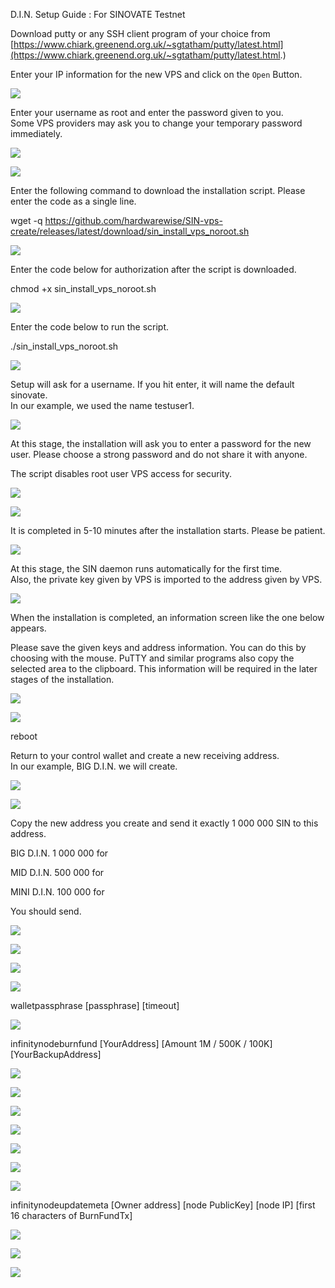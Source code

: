 D.I.N. Setup Guide : For SINOVATE Testnet
 

Download putty or any SSH client program of your choice from [https://www.chiark.greenend.org.uk/~sgtatham/putty/latest.html](https://www.chiark.greenend.org.uk/~sgtatham/putty/latest.html.)
 

Enter your IP information for the new VPS and click on the `` Open `` Button.
 

![](https://lh3.googleusercontent.com/5WjpANvCBAj-1CyHIli5_6cyQENg5Vtmh0Ew2leldNLkaMMeCQMiTd3BxB19P0d4e9WH9iHP0Mdcqd4buijIryeJIEt43oilYzHzuQEk_is0f-35xp9d1sgQg3UzqYUwfI0o0aNg)
 

Enter your username as root and enter the password given to you.  
Some VPS providers may ask you to change your temporary password immediately.

![](https://lh3.googleusercontent.com/Wo5EnBgUk-yQWXrj0llxlAHFYTimvpWKmWJMWKQ9xW-AuLLh5oItvj30oncXcdWIawL1UwAr--8R2B6Qx9nOeyjwS0KrEIYSUlNz020JDj8JPEvJ2PrLB4QN0yjO7aMinBHraTPj)

![](https://lh6.googleusercontent.com/vVsgYDUDGAGCJg6lhebnclMGhml9aOlc0kVAD03aF9VZZQjJd3xySiCyN7VnY0G46gS0NP1DL5B3K06SM6XaBhrQ-LGvCsI05OpxlPqtQQJz39IUr8a99JE1tiVlEna8e4I8ltRO)


Enter the following command to download the installation script. Please enter the code as a single line.

wget -q https://github.com/hardwarewise/SIN-vps-create/releases/latest/download/sin_install_vps_noroot.sh

![](https://lh3.googleusercontent.com/1xLqLyFK0E3pAVKq15MroyfIzW1I82DvHsRt1HhpfcrdLG3I5o-RcAx8P_GUYKn4ufF_LvfBupEmKK_Z6y5SYzwS4uROmm4unK_3924tbPlRVPJUOkXR2Xj3FoVoslBzhWDX4kvH)

Enter the code below for authorization after the script is downloaded.

chmod +x  sin_install_vps_noroot.sh


![](https://lh5.googleusercontent.com/_edPajr_rnlM2XCeML_SysvhEDFyA84gYlq2Dd3wuMHsBggQ9GBMujKH5ioN8hPwvSEcukSYjnwsR7H599n3g1EW3gOXzqHTq4if1_dChUfDRDtwR6UfWZrfBIPrthOzFfPtvAJB)


Enter the code below to run the script.

./sin_install_vps_noroot.sh


![](https://lh6.googleusercontent.com/nn0tgrojGm5d2bMbUEmXxdgXUn5mtqrFY8GcVpLeWrawn4fm4dIg1gWxJ3dnGs2FCwWIlWrfigjJ0-nOa7vTlQCORWkhaTXKRNWjEsmwjpmFewxOBsc9Z0kTX8HlRbJQeYMT8aL_)

Setup will ask for a username. If you hit enter, it will name the default sinovate.  
In our example, we used the name testuser1.

![](https://lh5.googleusercontent.com/7exjl-ISeczWhy0TjKqV4nxO-ee56cBW3u_ku_cpgs4_enOGLhGX9UuvuxYHra--LUnl_ORnB3ZT3gxaQodvJlYZU_oxlEeeT2p-5JHgFAZWgr3D6Tj-ahn_iBc1dJuIAWiJywlF)
  
At this stage, the installation will ask you to enter a password for the new user. Please choose a strong password and do not share it with anyone.  
  
The script disables root user VPS access for security.


![](https://lh4.googleusercontent.com/PpebdEeg5CtEqqPd9zISdgYdJ3FM8as_HpWBqPynS7rzEZ1L-H7rdODuyLKvLOYmIahg9JdgVXsrVWi-NBbN0Eu3646oFsG_8M-AAwL4jFnFNVA4jhtDlI7gHANbzFxaVwrUkkLu)

![](https://lh3.googleusercontent.com/C1VaohpWclC2HEATzFJbQya8U_qE2LKgSe2kMLl1RrQVoQwZ6qC1xkQFQizjIsh8sZdcDMJ7EHrIGTYUCty5s_gexpdRNQbPFgwXBDWDYdPV53l7H0ZdIpcZ1OFSj1S3PrjO6QaH)  
  
It is completed in 5-10 minutes after the installation starts. Please be patient.



![](https://lh4.googleusercontent.com/NtQX_MWgcGqCyb-FMKBebOjsGxD7Evl5yNWqE8L-drmimYtbNenZXGLEPN0rOsMZ24ji-etMD3WY4XRjqY_1NmJYwqrJ3dUSNOs5sbaErdMw-8vS0_5uAUVPiFdJnv3PRhV4qjpg)


At this stage, the SIN daemon runs automatically for the first time.  
Also, the private key given by VPS is imported to the address given by VPS.

![](https://lh3.googleusercontent.com/1_k0OGIDlCOM42Mr5R86Tc33JjU8HV57L9uNaaDXK_RBtFK83BTvanVJJk-SYtHJClrUgoVFy0f87U7y2tXkQsF9FSAE7FU-XpBbyjUv_4fVPER7FHPFTQjeyl-eeYxTdPlSktxp)

  
When the installation is completed, an information screen like the one below appears.  
  
Please save the given keys and address information. You can do this by choosing with the mouse. PuTTY and similar programs also copy the selected area to the clipboard. This information will be required in the later stages of the installation.

![](https://lh3.googleusercontent.com/v2fPGbd3P7l14DsAyU0kQ3A_iWS8n2OifqoRL0Gyd9_SXFGIgDPRePrdMoUrRhI6F6zktQzxHc2jJJJxOo_rdQ6Y0UWjibbod_IlsrGlV98ZxwJG-Rm1jCyBmiG4wI52bjC5cius)


![](https://lh4.googleusercontent.com/RZ_N86OXKGWc2AqLaMd-mBDubqTRmZM0vvbKGRUEpI287v3lUTvx9bGRqKwcYb86kVvpdFKozMJzkD_rjoKoUGSfXAdZTlkTd6LnhCV2vZOx6ZeeGwTev2s34sPNg5nMoLMrGukT)

reboot


Return to your control wallet and create a new receiving address.  
In our example, BIG D.I.N. we will create.

![](https://lh5.googleusercontent.com/wTvnWOXEALGjjVTuFG_uEtyhwDTzgQ6qDXsRMo1WAEH2GpeuEDshtOiURMcvAMo0gTGEyEYmR272ud3PY2EU8UH3SzDV5gwlrK4ki4D78Mo86q4KINmMANq_dVphAs3GcNLGE4Hm)

![](https://lh6.googleusercontent.com/Ri5BtriwLci3B9ZKRdMAdd1cY9_jF2HIWwsBIAcAFCeii-dnnOOVfI70qnsD8Tg45dM80jaSt1qW0YKSg_-I8P3ZAR4wRCMRYg1nYZaFdUJNQc9LcHuZDay_N6fgOVnrgFjJqtSE)

Copy the new address you create and send it exactly 1 000 000 SIN to this address.  
  
BIG D.I.N. 1 000 000 for

MID D.I.N. 500 000 for

MINI D.I.N. 100 000 for

You should send.

![](https://lh4.googleusercontent.com/Z_Lw5uUKSxlo7vB0ocR6ekH7RkVF9g_fgFkVvvuHc4D3oziWDubTNayG-0PY0n6rkYzxJIR8efi-ubupKk7VvmM72pxcS_ZMpluk-LqGVA6u7GoDoGxSgqDV5Dr85vgAQY_vrx6n)

![](https://lh6.googleusercontent.com/U4b-o_P7ceYBxeDmtdNEQyCVSKvMgin_8CQ04W_jnm0c3xIHyGLLlcyiPsnTtLaLpKLpwX4xT4KqMJx6JuQlze3m_1eCkQu-odmRDt08_PrgWSoo1aDffVRQ66ebDv4eo6q5G-Q2)

![](https://lh3.googleusercontent.com/NdYOt5yF-F7XHRtJELHiuAYgx1u0IWkvKEW5ZsT8d5W-f6uItFkl3cHb7Yrfu6nUU4eVjjggp8SgHEtmtXmGmU1vlRbwr48KVlVUXMG_Z1KsRyLYtv3lxNkprBw6QkrxuNcWh9AC)


![](https://lh6.googleusercontent.com/Uyq2ciU1m6fD0AL4YgmsEsWscsjJMBr6AodJWtqA5QIwxO-N9f0dP6SJYaJz3g9yyRgoSBaOWCO4jWMv_O_NCyGAjhXvgDtXzp33e8RNOzsXMVVf7KWVomwDAXat1cHIN2QaZvH-)


walletpassphrase [passphrase] [timeout]

  

![](https://lh4.googleusercontent.com/vJ8oy-ATier0CnKzeMrTNcxxe_ni0VZSRqcxEZo81mlVhOfucMc4DYlDtxqaSc4az7E6MSvQgDAxEFRDr_BBWZYTTR0WilhBC4U49f23zvU8J2lF7i65XO604wOdKKruIrjsc7uW)


infinitynodeburnfund [YourAddress] [Amount 1M / 500K / 100K] [YourBackupAddress]

![](https://lh5.googleusercontent.com/TUcksOjmWBZUWDj8Dg_I5Vhk0to1SThS3AqPAOPh9QgDIdiIsaDGpnpcSKnA7PmWysAPfGEUnOZ88jo0rGAkE7snq9hyEDFK4i9t_6JGbAdK8kRnHuVzWSgVFx55NYPLL4RLvOFg)

![](https://lh3.googleusercontent.com/F7RsNTGrotLg1w5aFRUnXruBj1SWAvT_w57xvbuTa9hONQM2aJBEads5s1jBqDRT8BV8z8BhpuyXI6dif_-B6Oz1RWyM-ccLWxXz3axs-te4FNGvLsbiPY4Epuk6N34beuZlzWC5)


![](https://lh4.googleusercontent.com/_ldMREIm59dbGnWu9sI_WVnqeIYqjs8tCGFfwB2c7d4ZHMwT2CuYMsY_PoTkYINLUkuTbyeUmVczVFAsu50BpFSQaDWRq3QrdbsroykLD1oPVu9vEUMM7z7rxn2cx_QoezK-sSz_)

![](https://lh6.googleusercontent.com/0zoosB9X4_JrvMRSzmFEWazUa9YAmdL9cQvfS3Sk1ayfdL5FWZv6M8xQ6mPX2_97gJ4G4afWamx1xMVaaUSdrVD80mP8A746iBkDSi_x0Hdog0PGoKZzdJ0uHvVzU1ym-Jak_p2h)


![](https://lh3.googleusercontent.com/qg8XJ6O4_2oA-SwXFMGNwVyWv3TfuQqphPh_MMlHyoCztpnDCM0TZucVLW3qHXxxBYDvpJehiPvN8gSkUG98KhUFUc8HEGu64I49IMoB5UKzTXzDgXpTYpCdZUqwFVxqwxID_gN-)

![](https://lh4.googleusercontent.com/D-pzXkmy9J8o-Ib4RRz9P-E56K9f_nkud-tGx_D6OUsxgYSr8Oi5KQ-sGdZq61ittQuE80v7_UJdWb49nnTc1TFILuf6ugBxmkfD76oasnh_Nfgg0Ha90psY2mluHNP5QeI3oNQw)


![](https://lh5.googleusercontent.com/-96OAgfyyJuO0jiz1X4U9-wbFCA7tGvuhxtRtm4eftwGiPdjlWCV4Z5hOXItXj0pxgg8BIJbh7ZQ6_dCRNBa1WZI_S5V1Kz8MIiMt0Eh0jJwMU931uRDcIzQlrfRg6SYoOuudO5U)


infinitynodeupdatemeta [Owner address] [node PublicKey] [node IP] [first 16 characters of BurnFundTx]


![](https://lh6.googleusercontent.com/wp6rPtiuRNOM3Vn3RZK_4yxKIO9gjK-cuOdpXJW9wUhU5ZRO8FsNmIMWo2LV5Alrj_sH-paR20xsYvyYjgBE1DPkYCQQCksl9cJwMQemdwf8ueEWydBacgWTiNEMO-h2CK19tVDj)

![](https://lh5.googleusercontent.com/fU4rq0BEjjeQDPgVnaKOzF90ZH-PH-XBf55V6MvaUD4pC-9LNpgtc_dcIsQIpw6fHz3ZMShWm1YYIsQAQzyEX3DNmokjz0VxNrh-9sAVg5BQejCIM1gZz6qgOzCepCSaZTJsdx58)  
  
![](https://lh6.googleusercontent.com/nV0kTB3yBz_dD8_n31lbxIK8qfbakkjZs5UO80HBRxS1agqlRLlw7PK04Qr8GoB8MT8lLGeFGw5aD01417jsguaO0wyKRtARsF5_OqrsWqizJDL1kMpSXguMpo8eFh0Lsq5Kadda)
